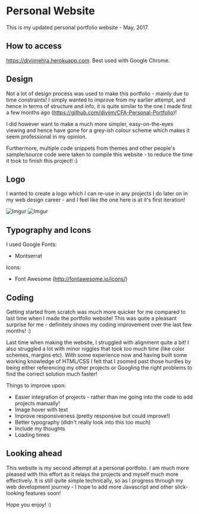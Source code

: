# Personal Website

This is my updated personal portfolio website - May, 2017.

## How to access

https://divijmehra.herokuapp.com.
Best used with Google Chrome.

## Design

Not a lot of design process was used to make this portfolio - mainly due to time constraints! I simply wanted to improve from my earlier attempt, and hence in terms of structure and info, it is quite similar to the one I made first a few months ago (https://github.com/divijm/CFA-Personal-Portfolio)!

I did however want to make a much more simpler, easy-on-the-eyes viewing and hence have gone for a grey-ish colour scheme which makes it seem professional in my opinion.

Furthermore, multiple code snippets from themes and other people's sample/source code were taken to compile this website - to reduce the time it took to finish this project! :) 

## Logo

I wanted to create a logo which I can re-use in any projects I do later on in my web design career - and I feel like the one here is at it's first iteration!

![Imgur](http://i.imgur.com/z7A6C7e.jpg)
![Imgur](http://i.imgur.com/X55Zchp.png)

## Typography and Icons

I used Google Fonts:
- Montserrat

Icons:
- Font Awesome (http://fontawesome.io/icons/)

## Coding  

Getting started from scratch was much more quicker for me compared to last time when I made the portfolio website! This was quite a pleasant surprise for me - definitely shows my coding improvement over the last few months! :)

Last time when making the website, I struggled with alignment quite a bit! I also struggled a lot with minor niggles that took too much time (like color schemes, margins etc). With some experience now and having built some working knowledge of HTML/CSS I felt that I zoomed past those hurdles by being either referencing my other projects or Googling the right problems to find the correct solution much faster!

Things to improve upon:
- Easier integration of projects - rather than me going into the code to add projects manually!
- Image hover with text
- Improve responsiveness (pretty responsive but could improve!)
- Better typography (didn't really look into this too much)
- Include my thoughts
- Loading times

## Looking ahead

This website is my second attempt at a personal portfolio. I am much more pleased with this effort as it relays the projects and myself much more effectively. It is still quite simple technically, so as I progress through my web development journey - I hope to add more Javascript and other slick-looking features soon!

Hope you enjoy! :)
